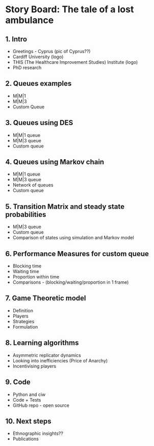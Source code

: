 # **Story Board**: The tale of a lost ambulance


## 1. Intro
- Greetings - Cyprus (pic of Cyprus??)
- Cardiff University (logo)
- THIS (The Healthcare Improvement Studies) Institute (logo)
- PhD research


## 2. Queues examples
- M|M|1
- M|M|3
- Custom Queue

## 3. Queues using DES
- M|M|1 queue
- M|M|3 queue
- Custom queue

## 4. Queues using Markov chain
- M|M|1 queue
- M|M|3 queue
- Network of queues
- Custom queue


## 5. Transition Matrix and steady state probabilities
- M|M|3 queue
- Custom queue
- Comparison of states using simulation and Markov model


## 6. Performance Measures for custom queue
- Blocking time
- Waiting time
- Proportion within time
- Comparisons - (blocking/waiting/proportion in 1 frame)


## 7. Game Theoretic model
- Definition
- Players
- Strategies
- Formulation


## 8. Learning algorithms
- Asymmetric replicator dynamics
- Looking into inefficiencies (Price of Anarchy)
- Incentivising players


## 9. Code
- Python and ciw
- Code + Tests
- GitHub repo - open source


## 10. Next steps
- Ethnographic insights??
- Publications
